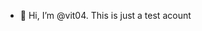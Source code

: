 - 👋 Hi, I’m @vit04. This is just a test acount

<!---
vit04/vit04 is a ✨ special ✨ repository because its `README.md` (this file) appears on your GitHub profile.
You can click the Preview link to take a look at your changes.
--->
